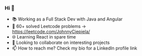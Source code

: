 ### Hi 👋

- 📚 Working as a Full Stack Dev with Java and Angular
- 🧠 60+ solved Leetcode problems -> https://leetcode.com/JohnnyCiepiela/
- 🌐 Learning React in spare time
- 👯 Looking to collaborate on interesting projects
- 📫 How to reach me? Check my bio for a LinkedIn profile link
